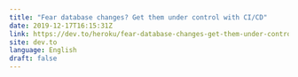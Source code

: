 ```yaml
---
title: "Fear database changes? Get them under control with CI/CD"
date: 2019-12-17T16:15:31Z
link: https://dev.to/heroku/fear-database-changes-get-them-under-control-with-ci-cd-44n1?utm_medium=RSS&utm_source=news.12bit.vn
site: dev.to
language: English
draft: false
---
```

